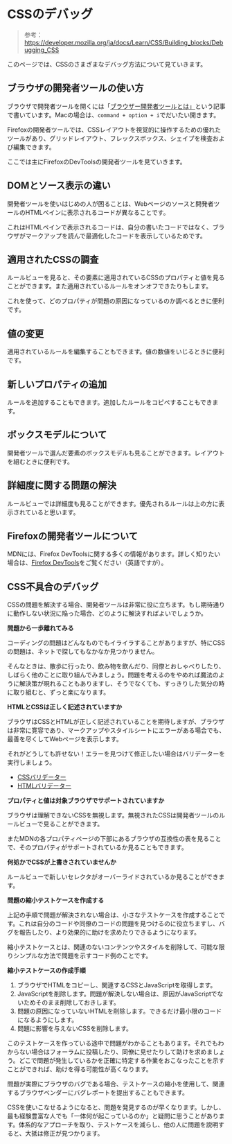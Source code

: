 # CSSのデバッグ

> 参考：https://developer.mozilla.org/ja/docs/Learn/CSS/Building_blocks/Debugging_CSS

このページでは、CSSのさまざまなデバッグ方法について見ていきます。

## ブラウザの開発者ツールの使い方

ブラウザで開発者ツールを開くには「[ブラウザー開発者ツールとは」](https://developer.mozilla.org/ja/docs/Learn/Common_questions/What_are_browser_developer_tools)という記事で書いています。Macの場合は、`command + option + i`でだいたい開きます。

Firefoxの開発者ツールでは、CSSレイアウトを視覚的に操作するための優れたツールがあり、グリッドレイアウト、フレックスボックス、シェイプを検査および編集できます。

ここでは主にFirefoxのDevToolsの開発者ツールを見ていきます。

## DOMとソース表示の違い

開発者ツールを使いはじめの人が困ることは、Webページのソースと開発者ツールのHTMLペインに表示されるコードが異なることです。

これはHTMLペインで表示されるコードは、自分の書いたコードではなく、ブラウザがマークアップを読んで最適化したコードを表示しているためです。

## 適用されたCSSの調査

ルールビューを見ると、その要素に適用されているCSSのプロパティと値を見ることができます。また適用されているルールをオンオフできたりもします。

これを使って、どのプロパティが問題の原因になっているのか調べるときに便利です。

## 値の変更

適用されているルールを編集することもできます。値の数値をいじるときに便利です。

## 新しいプロパティの追加

ルールを追加することもできます。追加したルールをコピペすることもできます。

## ボックスモデルについて

開発者ツールで選んだ要素のボックスモデルも見ることができます。レイアウトを組むときに便利です。

## 詳細度に関する問題の解決

ルールビューでは詳細度も見ることができます。優先されるルールは上の方に表示されていると思います。

## Firefoxの開発者ツールについて

MDNには、Firefox DevToolsに関する多くの情報があります。詳しく知りたい場合は、[Firefox DevTools](https://firefox-source-docs.mozilla.org/devtools-user/index.html)をご覧ください（英語ですが）。

## CSS不具合のデバッグ

CSSの問題を解決する場合、開発者ツールは非常に役に立ちます。もし期待通りに動作しない状況に陥った場合、どのように解決すればよいでしょうか。

**問題から一歩離れてみる**

コーディングの問題はどんなものでもイライラすることがありますが、特にCSSの問題は、ネットで探してもなかなか見つかりません。

そんなときは、散歩に行ったり、飲み物を飲んだり、同僚とおしゃべりしたり、しばらく他のことに取り組んでみましょう。問題を考えるのをやめれば魔法のように解決策が現れることもありますし、そうでなくても、すっきりした気分の時に取り組むと、ずっと楽になります。

**HTMLとCSSは正しく記述されていますか**

ブラウザはCSSとHTMLが正しく記述されていることを期待しますが、ブラウザは非常に寛容であり、マークアップやスタイルシートにエラーがある場合でも、最善を尽くしてWebページを表示します。

それがどうしても許せない！エラーを見つけて修正したい場合はバリデーターを実行しましょう。

- [CSSバリデーター](https://jigsaw.w3.org/css-validator/)
- [HTMLバリデーター](https://validator.w3.org/)

**プロパティと値は対象ブラウザでサポートされていますか**

ブラウザは理解できないCSSを無視します。無視されたCSSは開発者ツールのルールビューで見ることができます。

またMDNの各プロパティページの下部にあるブラウザの互換性の表を見ることで、そのプロパティがサポートされているか見ることもできます。

**何処かでCSSが上書きされていませんか**

ルールビューで新しいセレクタがオーバーライドされているか見ることができます。

**問題の縮小テストケースを作成する**

上記の手順で問題が解決されない場合は、小さなテストケースを作成することです。これは自分のコードや同僚のコードの問題を見つけるのに役立ちますし、バグを報告したり、より効果的に助けを求めたりできるようになります。

縮小テストケースとは、関連のないコンテンツやスタイルを削除して、可能な限りシンプルな方法で問題を示すコード例のことです。

**縮小テストケースの作成手順**

1. ブラウザでHTMLをコピーし、関連するCSSとJavaScriptを取得します。
2. JavaScriptを削除します。問題が解決しない場合は、原因がJavaScriptでないためそのまま削除しておきします。
3. 問題の原因になっていないHTMLを削除します。できるだけ最小限のコードになるようにします。
4. 問題に影響を与えないCSSを削除します。

このテストケースを作っている途中で問題がわかることもあります。それでもわからない場合はフォーラムに投稿したり、同僚に見せたりして助けを求めましょう。どこで問題が発生しているかを正確に特定する作業をおこなったことを示すことができれば、助けを得る可能性が高くなります。

問題が実際にブラウザのバグである場合、テストケースの縮小を使用して、関連するブラウザベンダーにバグレポートを提出することもできます。

CSSを使いこなせるようになると、問題を発見するのが早くなります。しかし、最も経験豊富な人でも「一体何が起こっているのか」と疑問に思うことがあります。体系的なアプローチを取り、テストケースを減らし、他の人に問題を説明すると、大抵は修正が見つかります。
